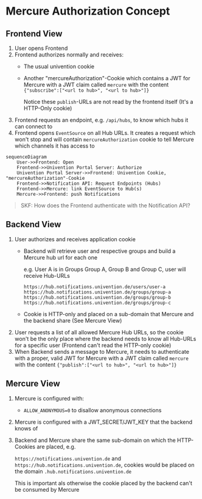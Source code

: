 # Mercure Authorization Concept

## Frontend View

1. User opens Frontend
2. Frontend authorizes normally and receives:
   - The usual univention cookie
   - Another "mercureAuthorization"-Cookie which contains a JWT for Mercure with
     a JWT claim called `mercure` with the content `{"subscribe":["<url to hub>", "<url to hub>"]}`

     Notice these `publish`-URLs are not read by the frontend itself (It's a HTTP-Only cookie)
3. Frontend requests an endpoint, e.g. `/api/hubs`, to know which hubs it can connect to
4. Frontend opens `EventSource` on all Hub URLs. It creates a request which won't stop and
   will contain `mercureAuthorization` cookie to tell Mercure which channels it has access to

```mermaid
sequenceDiagram
    User->>Frontend: Open
    Frontend->>Univention Portal Server: Authorize
    Univention Portal Server->>Frontend: Univention Cookie, "mercureAuthorization"-Cookie
    Frontend->>Notification API: Request Endpoints (Hubs)
    Frontend->>Mercure: link EventSource to Hub(s)
    Mercure->>Frontend: push Notifications
```

> SKF: How does the Frontend authenticate with the Notification API?

## Backend View

1. User authorizes and receives application cookie
   - Backend will retrieve user and respective groups and build a Mercure hub url for each one
 
     e.g. User A is in Groups Group A, Group B and Group C, user will receive Hub-URLs
 
     ```
     https://hub.notifications.univention.de/users/user-a
     https://hub.notifications.univention.de/groups/group-a
     https://hub.notifications.univention.de/groups/group-b
     https://hub.notifications.univention.de/groups/group-c
     ```
   - Cookie is HTTP-only and placed on a sub-domain that Mercure and the backend share (See Mercure View)
2. User requests a list of all allowed Mercure Hub URLs, so the cookie won't be the only place
   where the backend needs to know all Hub-URLs for a specific user (Frontend can't read the HTTP-only cookie)
3. When Backend sends a message to Mercure, it needs to authenticate with a proper, valid JWT for Mercure with a JWT claim called `mercure` with the content `{"publish":["<url to hub>", "<url to hub>"]}`

## Mercure View

1. Mercure is configured with:
   - `ALLOW_ANONYMOUS=0` to disallow anonymous connections
2. Mercure is configured with a JWT_SECRET/JWT_KEY that the backend knows of
3. Backend and Mercure share the same sub-domain on which the HTTP-Cookies are placed, e.g.
   
   `https://notifications.univention.de` and `https://hub.notifications.univention.de`, cookies would be placed
   on the domain `.hub.notifications.univention.de`

   This is important als otherwise the cookie placed by the backend can't be consumed by Mercure
   
